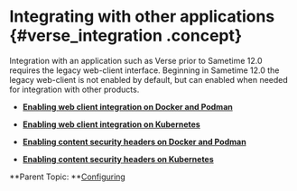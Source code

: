 # Integrating with other applications {#verse_integration .concept}

Integration with an application such as Verse prior to Sametime 12.0 requires the legacy web-client interface. Beginning in Sametime 12.0 the legacy web-client is not enabled by default, but can enabled when needed for integration with other products.

-   **[Enabling web client integration on Docker and Podman](verse_integration_docker.md)**  

-   **[Enabling web client integration on Kubernetes](verse_integration_kubernetes.md)**  

-   **[Enabling content security headers on Docker and Podman](verse_integration_contentsecurity_docker.md)**  

-   **[Enabling content security headers on Kubernetes](verse_integration_contentsecurity_kubernetes.md)**  


**Parent Topic: **[Configuring](configuring.md)

